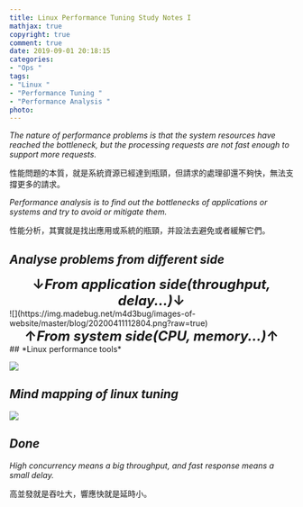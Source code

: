 ```yaml
---
title: Linux Performance Tuning Study Notes I
mathjax: true
copyright: true
comment: true
date: 2019-09-01 20:18:15
categories:
- "Ops "
tags:
- "Linux "
- "Performance Tuning "
- "Performance Analysis "
photo:
---
```


*The nature of performance problems is that the system resources have reached the bottleneck, but the processing requests are not fast enough to support more requests.*

性能問題的本質，就是系統資源已經達到瓶頸，但請求的處理卻還不夠快，無法支撐更多的請求。

*Performance analysis is to find out the bottlenecks of applications or systems and try to avoid or mitigate them.*

性能分析，其實就是找出應用或系統的瓶頸，并設法去避免或者緩解它們。

## *Analyse problems from different side*



<center><font size="5"><B>↓<i>From application side(throughput, delay...)</i>↓</B></font></center>
![](https://img.madebug.net/m4d3bug/images-of-website/master/blog/20200411112804.png?raw=true)



<center><font size="5"><B>↑<i>From system side(CPU, memory...)</i>↑</B></font></center>
## *Linux performance tools*

![](https://img.madebug.net/m4d3bug/images-of-website/master/blog/20200411112954.png?raw=true)

## *Mind mapping of linux tuning*

![](https://img.madebug.net/m4d3bug/images-of-website/master/blog/20200411113050.png?raw=true)

## *Done*

*High concurrency means a big throughput, and fast response means a small delay.*

高並發就是吞吐大，響應快就是延時小。

